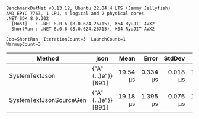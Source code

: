```

BenchmarkDotNet v0.13.12, Ubuntu 22.04.4 LTS (Jammy Jellyfish)
AMD EPYC 7763, 1 CPU, 4 logical and 2 physical cores
.NET SDK 8.0.302
  [Host]   : .NET 8.0.6 (8.0.624.26715), X64 RyuJIT AVX2
  ShortRun : .NET 8.0.6 (8.0.624.26715), X64 RyuJIT AVX2

Job=ShortRun  IterationCount=3  LaunchCount=1  
WarmupCount=3  

```
| Method                  | json                | Mean     | Error    | StdDev   | Min      | Max      | Gen0   | Allocated |
|------------------------ |-------------------- |---------:|---------:|---------:|---------:|---------:|-------:|----------:|
| SystemTextJson          | {&quot;A&quot;(...)e&quot;}} [891] | 19.54 μs | 0.334 μs | 0.018 μs | 19.52 μs | 19.56 μs | 0.0305 |   3.19 KB |
| SystemTextJsonSourceGen | {&quot;A&quot;(...)e&quot;}} [891] | 19.18 μs | 1.395 μs | 0.076 μs | 19.12 μs | 19.27 μs | 0.0305 |   3.19 KB |
